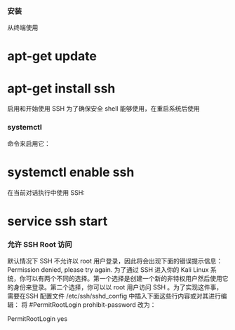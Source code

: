 ### 安装
从终端使用
# apt-get update
# apt-get install ssh
启用和开始使用 SSH
为了确保安全 shell 能够使用，在重启系统后使用

### systemctl
命令来启用它：

# systemctl enable ssh
在当前对话执行中使用 SSH:

# service ssh start

### 允许 SSH Root 访问
默认情况下 SSH 不允许以 root 用户登录，因此将会出现下面的错误提示信息：
Permission denied, please try again.
为了通过 SSH 进入你的 Kali Linux 系统，你可以有两个不同的选择。第一个选择是创建一个新的非特权用户然后使用它的身份来登录。第二个选择，你可以以 root 用户访问 SSH 。为了实现这件事，需要在SSH 配置文件 /etc/ssh/sshd_config 中插入下面这些行内容或对其进行编辑：
将
#PermitRootLogin prohibit-password
改为：

PermitRootLogin yes


